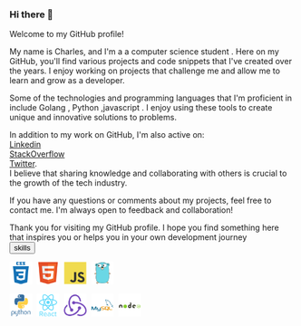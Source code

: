 ### Hi there 👋

<!--
**Charleslit/Charleslit** is a ✨ _special_ ✨ repository because its `README.md` (this file) appears on your GitHub profile.

Here are some ideas to get you started:

- 🔭 I’m currently working on ...
 🌱 I’m currently learning https://github.com/devicons/devicon/blob/master/icons/go/go-original.svg
- 👯 I’m looking to collaborate on ...
- 🤔 I’m looking for help with ...
- 💬 Ask me about ...
- 📫 How to reach me: ...
- 😄 Pronouns: ...
- ⚡ Fun fact: ...
-->
Welcome to my GitHub profile!

My name is Charles, and I'm a a computer science student . Here on my GitHub, you'll find various projects and code snippets that I've created over the years. I enjoy working on projects that challenge me and allow me to learn and grow as a developer.

Some of the technologies and programming languages that I'm proficient in include Golang , Python ,javascript . 
I enjoy using these tools to create unique and innovative solutions to problems.

In addition to my work on GitHub, I'm also active on:<br>
<a href="https://www.linkedin.com/in/momanyi-charles-b52b96250">Linkedin</a> <br>
 <a href="">StackOverflow </a><br>
 <a href="https://twitter.com/PowerLitmus">Twitter</a>.<br>
I believe that sharing knowledge and collaborating with others is crucial to the growth of the tech industry.

If you have any questions or comments about my projects, feel free to contact me. I'm always open to feedback and collaboration!

Thank you for visiting my GitHub profile. I hope you find something here that inspires you or helps you in your own development journey<br>
<button>skills</button>
<div>
   <img src="https://github.com/devicons/devicon/blob/master/icons/css3/css3-plain-wordmark.svg"  title="CSS3" alt="CSS" width="40" height="40"/>&nbsp;
  <img src="https://github.com/devicons/devicon/blob/master/icons/html5/html5-original.svg" title="HTML5" alt="HTML" width="40" height="40"/>&nbsp;
  <img src="https://github.com/devicons/devicon/blob/master/icons/javascript/javascript-original.svg" title="JavaScript" alt="JavaScript" width="40" height="40"/>&nbsp;
<img src=" https://github.com/devicons/devicon/blob/master/icons/go/go-original.svg" title="Go" alt="Go" width="40" height="40"/>&nbsp;

  <img src="https://github.com/devicons/devicon/blob/master/icons/python/python-original-wordmark.svg" title="Python" alt="Java" width="40" height="40"/>&nbsp;
  <img src="https://github.com/devicons/devicon/blob/master/icons/react/react-original-wordmark.svg" title="React" alt="React" width="40" height="40"/>&nbsp;
  <img src="https://github.com/devicons/devicon/blob/master/icons/redux/redux-original.svg" title="Redux" alt="Redux " width="40" height="40"/>&nbsp;
  <img src="https://github.com/devicons/devicon/blob/master/icons/mysql/mysql-original-wordmark.svg" title="MySQL"  alt="MySQL" width="40" height="40"/>&nbsp;
  <img src="https://github.com/devicons/devicon/blob/master/icons/nodejs/nodejs-original-wordmark.svg" title="NodeJS" alt="NodeJS" width="40" height="40"/>&nbsp;
</div>
